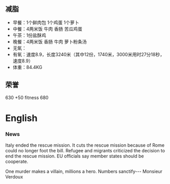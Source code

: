 ## 减脂 ##
* 早餐：1个鲜肉包 1个鸡蛋 1个萝卜
* 中餐：4两米饭 牛肉 香肠 苦瓜鸡蛋
* 午茶：1份盐酥鸡
* 晚餐：4两米饭 香肠 牛肉 萝卜粉条汤
* 无氧：
* 有氧：速度8.9，长度3240米（其中12份，1740米，3000米用时27分18秒，速度8.9）
* 体重：84.4KG


## 荣誉 ##
630
+50 fitness
680


# English ##
### News ###
Italy ended the rescue mission.
It cuts the rescue mission because of Rome could no longer foot the bill.
Refugee and migrants criticized the decision to end the rescue mission.
EU officials say member states should be cooperate.


One murder makes a villain, millions a hero. Numbers sanctify--- Monsieur Verdoux

